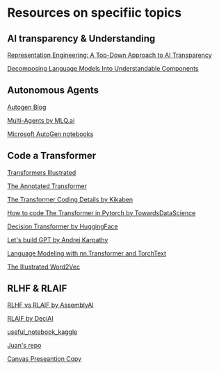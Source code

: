 # Resources on specifiic topics

## AI transparency & Understanding

[Representation Engineering:
A Top-Down Approach to AI Transparency](https://www.ai-transparency.org/)

[Decomposing Language Models Into Understandable Components](https://www.anthropic.com/index/decomposing-language-models-into-understandable-components)

## Autonomous Agents

[Autogen Blog](https://microsoft.github.io/autogen/blog/2023/11/20/AgentEval/)

[Multi-Agents by MLQ.ai](https://www.mlq.ai/building-ai-agents-autogen/)

[Microsoft AutoGen notebooks](https://microsoft.github.io/autogen/docs/Examples/AutoGen-AgentChat/?ref=mlq.ai)

## Code a Transformer

[Transformers Illustrated](https://tamoghnasaha-22.medium.com/transformers-illustrated-5c9205a6c70f)

[The Annotated Transformer](https://nlp.seas.harvard.edu/2018/04/03/attention.html)

[The Transformer Coding Details by Kikaben](https://kikaben.com/transformers-coding-details/)

[How to code The Transformer in Pytorch by TowardsDataScience](https://towardsdatascience.com/how-to-code-the-transformer-in-pytorch-24db27c8f9ec)

[Decision Transformer by HuggingFace](https://huggingface.co/docs/transformers/model_doc/decision_transformer)

[Let's build GPT by Andrej Karpathy](https://www.youtube.com/watch?v=kCc8FmEb1nY&ab_channel=AndrejKarpathy)

[Language Modeling with nn.Transformer and TorchText](https://pytorch.org/tutorials/beginner/transformer_tutorial.html)

[The Illustrated Word2Vec](http://jalammar.github.io/illustrated-word2vec/)

## RLHF & RLAIF

[RLHF vs RLAIF by AssemblyAI](https://www.assemblyai.com/blog/rlhf-vs-rlaif-for-language-model-alignment/)

[RLAIF by DeciAI](https://cameronrwolfe.substack.com/p/rlaif-reinforcement-learning-from?nthPub=151)

[useful_notebook_kaggle](https://www.kaggle.com/code/paultimothymooney/fine-tune-flan-t5-with-ppo-deeplearning-ai)

[Juan's repo](https://github.com/jcolano/RLHF)

[Canvas Preseantion Copy](https://www.canva.com/design/DAFuQ_fXUwk/FlEYR7B-CWLAiKse7U6FXQ/edit)
